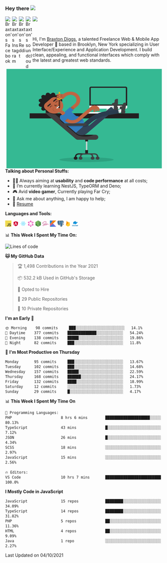 ### Hey there <img src="https://media.giphy.com/media/hvRJCLFzcasrR4ia7z/giphy.gif" width="25px">
<a href="https://www.facebook.com/BiggDiggz">
  <img align="left" alt="Braxton's Facebook" width="22px" src="https://cdn.jsdelivr.net/npm/simple-icons@v3/icons/facebook.svg" />
</a>
<a href="http://instagram.com/biggdiggz">
  <img align="left" alt="Braxton's Instagram" width="22px" src="https://cdn.jsdelivr.net/npm/simple-icons@v3/icons/instagram.svg" />
</a>
<a href="https://reddit.com/user/BiggDiggz/">
  <img align="left" alt="Braxton's Reddit" width="22px" src="https://cdn.jsdelivr.net/npm/simple-icons@v3/icons/reddit.svg" />
</a>
<a href="https://soundcloud.com/braxton-diggs">
  <img align="left" alt="Braxton's soundcloud" width="22px" src="https://cdn.jsdelivr.net/npm/simple-icons@v3/icons/soundcloud.svg" />
</a>

![](https://visitor-badge.glitch.me/badge?page_id=braxtondiggs.braxtondiggs)

<br />

Hi, I'm [Braxton Diggs](https://braxtondiggs.com/), a talented Freelance Web & Mobile App Developer 🚀 based in Brooklyn, New York specializing in User Interface/Experience and Application Development. I build clean, appealing, and functional interfaces which comply with the latest and greatest web standards.

  <img align="right" alt="GIF" src="https://github.com/braxtondiggs/braxtondiggs/blob/master/coder.gif?raw=true" width="500" height="320" />
  
**Talking about Personal Stuffs:**

- 🧑‍💻 Always aiming at **usability** and **code performance** at all costs;
- 🌱 I’m currently learning NestJS, TypeORM and Deno;
- 🎮 Avid **video gamer**, Currently playing Far Cry;
- 💬 Ask me about anything, I am happy to help;
- 📝 [Resume](https://braxtondiggs.com/assets/resume/braxton-diggs.pdf)

**Languages and Tools:**  

<code><img height="20" src="https://raw.githubusercontent.com/github/explore/80688e429a7d4ef2fca1e82350fe8e3517d3494d/topics/javascript/javascript.png"></code>
<code><img height="20" src="https://raw.githubusercontent.com/github/explore/80688e429a7d4ef2fca1e82350fe8e3517d3494d/topics/angular/angular.png"></code>
<code><img height="20" src="https://raw.githubusercontent.com/github/explore/80688e429a7d4ef2fca1e82350fe8e3517d3494d/topics/react/react.png"></code>
<code><img height="20" src="https://raw.githubusercontent.com/github/explore/5c058a388828bb5fde0bcafd4bc867b5bb3f26f3/topics/graphql/graphql.png"></code>
<code><img height="20" src="https://raw.githubusercontent.com/github/explore/80688e429a7d4ef2fca1e82350fe8e3517d3494d/topics/nodejs/nodejs.png"></code>
<code><img height="20" src="https://raw.githubusercontent.com/github/explore/80688e429a7d4ef2fca1e82350fe8e3517d3494d/topics/sass/sass.png"></code>
<code><img height="20" src="https://raw.githubusercontent.com/github/explore/80688e429a7d4ef2fca1e82350fe8e3517d3494d/topics/kotlin/kotlin.png"></code>
<code><img height="20" src="https://raw.githubusercontent.com/github/explore/80688e429a7d4ef2fca1e82350fe8e3517d3494d/topics/postgresql/postgresql.png"></code>
<code><img height="20" src="https://raw.githubusercontent.com/github/explore/80688e429a7d4ef2fca1e82350fe8e3517d3494d/topics/firebase/firebase.png"></code>
<code><img height="20" src="https://raw.githubusercontent.com/github/explore/80688e429a7d4ef2fca1e82350fe8e3517d3494d/topics/docker/docker.png"></code>

📊 **This Week I Spent My Time On:**
<!--START_SECTION:waka-->
![Lines of code](https://img.shields.io/badge/From%20Hello%20World%20I%27ve%20Written-2.8%20million%20lines%20of%20code-blue)

**🐱 My GitHub Data** 

> 🏆 1,498 Contributions in the Year 2021
 > 
> 📦 532.2 kB Used in GitHub's Storage 
 > 
> 💼 Opted to Hire
 > 
> 📜 29 Public Repositories 
 > 
> 🔑 10 Private Repositories  
 > 
**I'm an Early 🐤** 

```text
🌞 Morning    98 commits     ███░░░░░░░░░░░░░░░░░░░░░░   14.1% 
🌆 Daytime    377 commits    █████████████░░░░░░░░░░░░   54.24% 
🌃 Evening    138 commits    █████░░░░░░░░░░░░░░░░░░░░   19.86% 
🌙 Night      82 commits     ███░░░░░░░░░░░░░░░░░░░░░░   11.8%

```
📅 **I'm Most Productive on Thursday** 

```text
Monday       95 commits     ███░░░░░░░░░░░░░░░░░░░░░░   13.67% 
Tuesday      102 commits    ███░░░░░░░░░░░░░░░░░░░░░░   14.68% 
Wednesday    157 commits    █████░░░░░░░░░░░░░░░░░░░░   22.59% 
Thursday     168 commits    ██████░░░░░░░░░░░░░░░░░░░   24.17% 
Friday       132 commits    ████░░░░░░░░░░░░░░░░░░░░░   18.99% 
Saturday     12 commits     ░░░░░░░░░░░░░░░░░░░░░░░░░   1.73% 
Sunday       29 commits     █░░░░░░░░░░░░░░░░░░░░░░░░   4.17%

```


📊 **This Week I Spent My Time On** 

```text
💬 Programming Languages: 
PHP                      8 hrs 6 mins        ████████████████████░░░░░   80.13% 
TypeScript               43 mins             █░░░░░░░░░░░░░░░░░░░░░░░░   7.12% 
JSON                     26 mins             █░░░░░░░░░░░░░░░░░░░░░░░░   4.34% 
SCSS                     18 mins             ░░░░░░░░░░░░░░░░░░░░░░░░░   2.97% 
JavaScript               15 mins             ░░░░░░░░░░░░░░░░░░░░░░░░░   2.56%

🔥 Editors: 
VS Code                  10 hrs 7 mins       █████████████████████████   100.0%

```

**I Mostly Code in JavaScript** 

```text
JavaScript               15 repos            ████████░░░░░░░░░░░░░░░░░   34.09% 
TypeScript               14 repos            ████████░░░░░░░░░░░░░░░░░   31.82% 
PHP                      5 repos             ██░░░░░░░░░░░░░░░░░░░░░░░   11.36% 
HTML                     4 repos             ██░░░░░░░░░░░░░░░░░░░░░░░   9.09% 
Java                     1 repo              ░░░░░░░░░░░░░░░░░░░░░░░░░   2.27%

```



 Last Updated on 04/10/2021
<!--END_SECTION:waka-->
